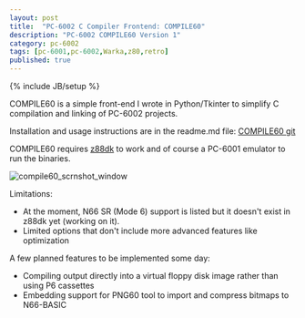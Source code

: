 ```yaml
---
layout: post
title:  "PC-6002 C Compiler Frontend: COMPILE60"
description: "PC-6002 COMPILE60 Version 1"
category: pc-6002
tags: [pc-6001,pc-6002,Warka,z80,retro]
published: true
---
```


{% include JB/setup %}

[compile60_scrnshot]: {{site.baseurl}}assets/photos/pc6002/compile60_scrnshot.png "COMPILE60"
[compile60_scrnshot_window]: {{site.baseurl}}assets/photos/pc6002/compile60_scrnshot_window.png "COMPILE60"

[COMPILE60 git]: https://github.com/Salwan/pc6002/tree/master/COMPILE60 "PC-6002 Git Repo: COMPILE60"

COMPILE60 is a simple front-end I wrote in Python/Tkinter to simplify C compilation and linking of PC-6002 projects.

Installation and usage instructions are in the readme.md file: [COMPILE60 git]

COMPILE60 requires [z88dk](https://www.z88dk.org/forum/) to work and of course a PC-6001 emulator to run the binaries.

![compile60_scrnshot_window]

Limitations:

- At the moment, N66 SR (Mode 6) support is listed but it doesn't exist in z88dk yet (working on it).
- Limited options that don't include more advanced features like optimization

A few planned features to be implemented some day:

- Compiling output directly into a virtual floppy disk image rather than using P6 cassettes
- Embedding support for PNG60 tool to import and compress bitmaps to N66-BASIC

